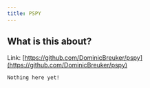 ```yaml
---
title: PSPY
---
```


## What is this about?

Link: [https://github.com/DominicBreuker/pspy](https://github.com/DominicBreuker/pspy)

```
Nothing here yet!
```